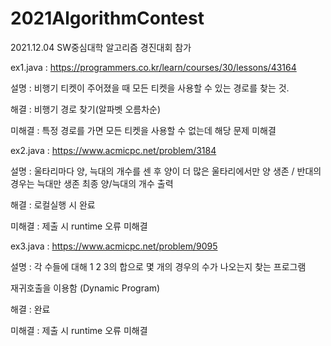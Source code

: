 # 2021AlgorithmContest
2021.12.04 SW중심대학 알고리즘 경진대회 참가


ex1.java : https://programmers.co.kr/learn/courses/30/lessons/43164

설명 : 비행기 티켓이 주어졌을 때 모든 티켓을 사용할 수 있는 경로를 찾는 것.

해결 : 비행기 경로 찾기(알파벳 오름차순)

미해결 : 특정 경로를 가면 모든 티켓을 사용할 수 없는데 해당 문제 미해결


ex2.java : https://www.acmicpc.net/problem/3184

설명 : 울타리마다 양, 늑대의 개수를 센 후 양이 더 많은 울타리에서만 양 생존 / 반대의 경우는 늑대만 생존
최종 양/늑대의 개수 출력

해결 : 로컬실행 시 완료

미해결 : 제출 시 runtime 오류 미해결


ex3.java : https://www.acmicpc.net/problem/9095

설명 : 각 수들에 대해 1 2 3의 합으로 몇 개의 경우의 수가 나오는지 찾는 프로그램

재귀호출을 이용함 (Dynamic Program)

해결 : 완료

미해결 : 제출 시 runtime 오류 미해결